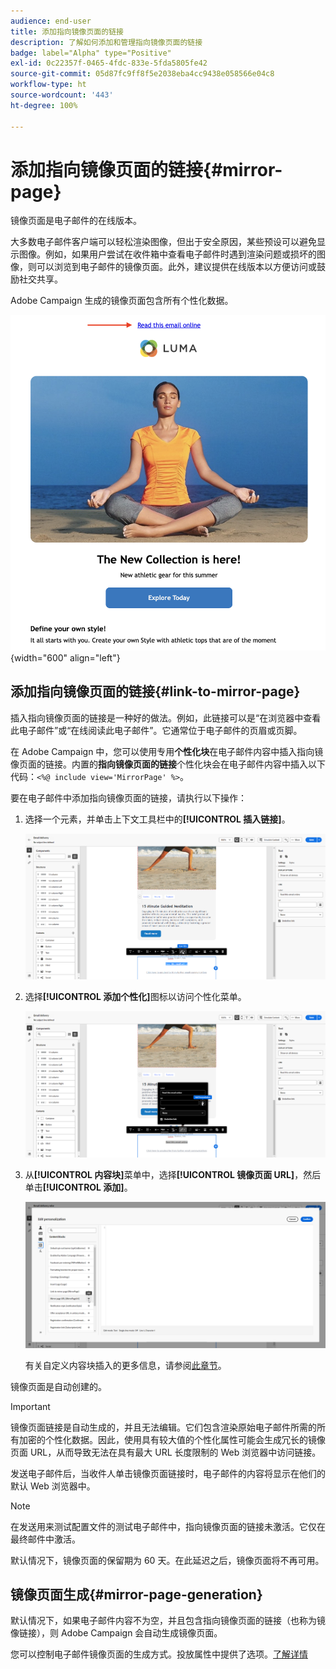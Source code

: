 ```yaml
---
audience: end-user
title: 添加指向镜像页面的链接
description: 了解如何添加和管理指向镜像页面的链接
badge: label="Alpha" type="Positive"
exl-id: 0c22357f-0465-4fdc-833e-5fda5805fe42
source-git-commit: 05d87fc9ff8f5e2038eba4cc9438e058566e04c8
workflow-type: ht
source-wordcount: '443'
ht-degree: 100%

---
```


# 添加指向镜像页面的链接{#mirror-page}

镜像页面是电子邮件的在线版本。

大多数电子邮件客户端可以轻松渲染图像，但出于安全原因，某些预设可以避免显示图像。例如，如果用户尝试在收件箱中查看电子邮件时遇到渲染问题或损坏的图像，则可以浏览到电子邮件的镜像页面。此外，建议提供在线版本以方便访问或鼓励社交共享。

Adobe Campaign 生成的镜像页面包含所有个性化数据。

![镜像链接示例](assets/mirror-page-link.png){width="600" align="left"}

## 添加指向镜像页面的链接{#link-to-mirror-page}

插入指向镜像页面的链接是一种好的做法。例如，此链接可以是“在浏览器中查看此电子邮件”或“在线阅读此电子邮件”。它通常位于电子邮件的页眉或页脚。

在 Adobe Campaign 中，您可以使用专用&#x200B;**个性化块**&#x200B;在电子邮件内容中插入指向镜像页面的链接。内置的&#x200B;**指向镜像页面的链接**&#x200B;个性化块会在电子邮件内容中插入以下代码：`<%@ include view='MirrorPage' %>`。

要在电子邮件中添加指向镜像页面的链接，请执行以下操作：

1. 选择一个元素，并单击上下文工具栏中的&#x200B;**[!UICONTROL 插入链接]**。

   ![](assets/message-tracking-mirror-page.png)

1. 选择&#x200B;**[!UICONTROL 添加个性化]**&#x200B;图标以访问个性化菜单。

   ![](assets/message-tracking-mirror-page_2.png)

1. 从&#x200B;**[!UICONTROL 内容块]**&#x200B;菜单中，选择&#x200B;**[!UICONTROL 镜像页面 URL]**，然后单击&#x200B;**[!UICONTROL 添加]**。

   ![](assets/message-tracking-mirror-page_3.png)

   有关自定义内容块插入的更多信息，请参阅[此章节](../personalization/personalize.md#personalize-emails)。

镜像页面是自动创建的。

>[!IMPORTANT]
>
>镜像页面链接是自动生成的，并且无法编辑。它们包含渲染原始电子邮件所需的所有加密的个性化数据。因此，使用具有较大值的个性化属性可能会生成冗长的镜像页面 URL，从而导致无法在具有最大 URL 长度限制的 Web 浏览器中访问链接。

发送电子邮件后，当收件人单击镜像页面链接时，电子邮件的内容将显示在他们的默认 Web 浏览器中。

>[!NOTE]
>
>在发送用来测试配置文件的测试电子邮件中，指向镜像页面的链接未激活。它仅在最终邮件中激活。

默认情况下，镜像页面的保留期为 60 天。在此延迟之后，镜像页面将不再可用。


## 镜像页面生成{#mirror-page-generation}

默认情况下，如果电子邮件内容不为空，并且包含指向镜像页面的链接（也称为镜像链接），则 Adobe Campaign 会自动生成镜像页面。

您可以控制电子邮件镜像页面的生成方式。投放属性中提供了选项。[了解详情](../advanced-settings/delivery-settings.md#mirror)
